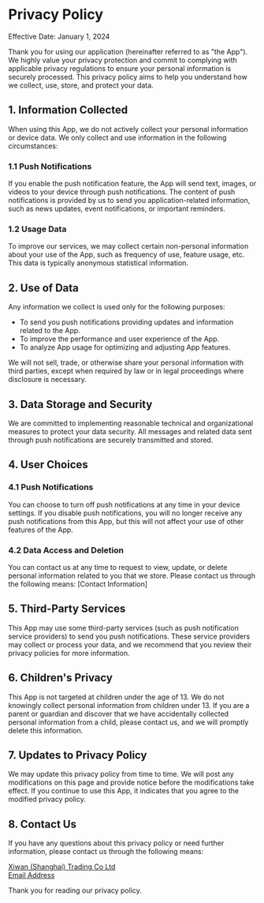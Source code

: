 # Privacy Policy

Effective Date: January 1, 2024

Thank you for using our application (hereinafter referred to as "the App"). We highly value your privacy protection and commit to complying with applicable privacy regulations to ensure your personal information is securely processed. This privacy policy aims to help you understand how we collect, use, store, and protect your data.

## 1. Information Collected

When using this App, we do not actively collect your personal information or device data. We only collect and use information in the following circumstances:

### 1.1 Push Notifications
If you enable the push notification feature, the App will send text, images, or videos to your device through push notifications. The content of push notifications is provided by us to send you application-related information, such as news updates, event notifications, or important reminders.

### 1.2 Usage Data
To improve our services, we may collect certain non-personal information about your use of the App, such as frequency of use, feature usage, etc. This data is typically anonymous statistical information.

## 2. Use of Data

Any information we collect is used only for the following purposes:

- To send you push notifications providing updates and information related to the App.
- To improve the performance and user experience of the App.
- To analyze App usage for optimizing and adjusting App features.

We will not sell, trade, or otherwise share your personal information with third parties, except when required by law or in legal proceedings where disclosure is necessary.

## 3. Data Storage and Security

We are committed to implementing reasonable technical and organizational measures to protect your data security. All messages and related data sent through push notifications are securely transmitted and stored.

## 4. User Choices

### 4.1 Push Notifications
You can choose to turn off push notifications at any time in your device settings. If you disable push notifications, you will no longer receive any push notifications from this App, but this will not affect your use of other features of the App.

### 4.2 Data Access and Deletion
You can contact us at any time to request to view, update, or delete personal information related to you that we store. Please contact us through the following means: [Contact Information]

## 5. Third-Party Services

This App may use some third-party services (such as push notification service providers) to send you push notifications. These service providers may collect or process your data, and we recommend that you review their privacy policies for more information.

## 6. Children's Privacy

This App is not targeted at children under the age of 13. We do not knowingly collect personal information from children under 13. If you are a parent or guardian and discover that we have accidentally collected personal information from a child, please contact us, and we will promptly delete this information.

## 7. Updates to Privacy Policy

We may update this privacy policy from time to time. We will post any modifications on this page and provide notice before the modifications take effect. If you continue to use this App, it indicates that you agree to the modified privacy policy.

## 8. Contact Us

If you have any questions about this privacy policy or need further information, please contact us through the following means:

[Xiwan (Shanghai) Trading Co Ltd]()<br/>
[Email Address](mailto:to@wzs.app) <br/>

Thank you for reading our privacy policy.
